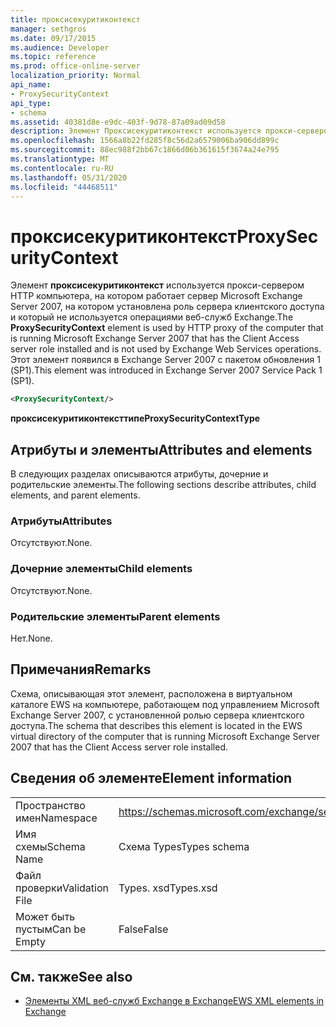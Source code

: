 ```yaml
---
title: проксисекуритиконтекст
manager: sethgros
ms.date: 09/17/2015
ms.audience: Developer
ms.topic: reference
ms.prod: office-online-server
localization_priority: Normal
api_name:
- ProxySecurityContext
api_type:
- schema
ms.assetid: 40381d8e-e9dc-403f-9d78-87a09ad09d58
description: Элемент Проксисекуритиконтекст используется прокси-сервером HTTP компьютера, на котором работает сервер Microsoft Exchange Server 2007, на котором установлена роль сервера клиентского доступа и который не используется операциями веб-служб Exchange. Этот элемент появился в Exchange Server 2007 с пакетом обновления 1 (SP1).
ms.openlocfilehash: 1566a8b22fd285f8c56d2a6579006ba906dd899c
ms.sourcegitcommit: 88ec988f2bb67c1866d06b361615f3674a24e795
ms.translationtype: MT
ms.contentlocale: ru-RU
ms.lasthandoff: 05/31/2020
ms.locfileid: "44468511"
---
```

# <a name="proxysecuritycontext"></a><span data-ttu-id="cdb21-104">проксисекуритиконтекст</span><span class="sxs-lookup"><span data-stu-id="cdb21-104">ProxySecurityContext</span></span>

<span data-ttu-id="cdb21-105">Элемент **проксисекуритиконтекст** используется прокси-сервером HTTP компьютера, на котором работает сервер Microsoft Exchange Server 2007, на котором установлена роль сервера клиентского доступа и который не используется операциями веб-служб Exchange.</span><span class="sxs-lookup"><span data-stu-id="cdb21-105">The **ProxySecurityContext** element is used by HTTP proxy of the computer that is running Microsoft Exchange Server 2007 that has the Client Access server role installed and is not used by Exchange Web Services operations.</span></span> <span data-ttu-id="cdb21-106">Этот элемент появился в Exchange Server 2007 с пакетом обновления 1 (SP1).</span><span class="sxs-lookup"><span data-stu-id="cdb21-106">This element was introduced in Exchange Server 2007 Service Pack 1 (SP1).</span></span> 
  
```xml
<ProxySecurityContext/>
```

 <span data-ttu-id="cdb21-107">**проксисекуритиконтексттипе**</span><span class="sxs-lookup"><span data-stu-id="cdb21-107">**ProxySecurityContextType**</span></span>
## <a name="attributes-and-elements"></a><span data-ttu-id="cdb21-108">Атрибуты и элементы</span><span class="sxs-lookup"><span data-stu-id="cdb21-108">Attributes and elements</span></span>

<span data-ttu-id="cdb21-109">В следующих разделах описываются атрибуты, дочерние и родительские элементы.</span><span class="sxs-lookup"><span data-stu-id="cdb21-109">The following sections describe attributes, child elements, and parent elements.</span></span>
  
### <a name="attributes"></a><span data-ttu-id="cdb21-110">Атрибуты</span><span class="sxs-lookup"><span data-stu-id="cdb21-110">Attributes</span></span>

<span data-ttu-id="cdb21-111">Отсутствуют.</span><span class="sxs-lookup"><span data-stu-id="cdb21-111">None.</span></span>
  
### <a name="child-elements"></a><span data-ttu-id="cdb21-112">Дочерние элементы</span><span class="sxs-lookup"><span data-stu-id="cdb21-112">Child elements</span></span>

<span data-ttu-id="cdb21-113">Отсутствуют.</span><span class="sxs-lookup"><span data-stu-id="cdb21-113">None.</span></span>
  
### <a name="parent-elements"></a><span data-ttu-id="cdb21-114">Родительские элементы</span><span class="sxs-lookup"><span data-stu-id="cdb21-114">Parent elements</span></span>

<span data-ttu-id="cdb21-115">Нет.</span><span class="sxs-lookup"><span data-stu-id="cdb21-115">None.</span></span>
  
## <a name="remarks"></a><span data-ttu-id="cdb21-116">Примечания</span><span class="sxs-lookup"><span data-stu-id="cdb21-116">Remarks</span></span>

<span data-ttu-id="cdb21-117">Схема, описывающая этот элемент, расположена в виртуальном каталоге EWS на компьютере, работающем под управлением Microsoft Exchange Server 2007, с установленной ролью сервера клиентского доступа.</span><span class="sxs-lookup"><span data-stu-id="cdb21-117">The schema that describes this element is located in the EWS virtual directory of the computer that is running Microsoft Exchange Server 2007 that has the Client Access server role installed.</span></span>
  
## <a name="element-information"></a><span data-ttu-id="cdb21-118">Сведения об элементе</span><span class="sxs-lookup"><span data-stu-id="cdb21-118">Element information</span></span>

|||
|:-----|:-----|
|<span data-ttu-id="cdb21-119">Пространство имен</span><span class="sxs-lookup"><span data-stu-id="cdb21-119">Namespace</span></span>  <br/> |https://schemas.microsoft.com/exchange/services/2006/types  <br/> |
|<span data-ttu-id="cdb21-120">Имя схемы</span><span class="sxs-lookup"><span data-stu-id="cdb21-120">Schema Name</span></span>  <br/> |<span data-ttu-id="cdb21-121">Схема Types</span><span class="sxs-lookup"><span data-stu-id="cdb21-121">Types schema</span></span>  <br/> |
|<span data-ttu-id="cdb21-122">Файл проверки</span><span class="sxs-lookup"><span data-stu-id="cdb21-122">Validation File</span></span>  <br/> |<span data-ttu-id="cdb21-123">Types. xsd</span><span class="sxs-lookup"><span data-stu-id="cdb21-123">Types.xsd</span></span>  <br/> |
|<span data-ttu-id="cdb21-124">Может быть пустым</span><span class="sxs-lookup"><span data-stu-id="cdb21-124">Can be Empty</span></span>  <br/> |<span data-ttu-id="cdb21-125">False</span><span class="sxs-lookup"><span data-stu-id="cdb21-125">False</span></span>  <br/> |
   
## <a name="see-also"></a><span data-ttu-id="cdb21-126">См. также</span><span class="sxs-lookup"><span data-stu-id="cdb21-126">See also</span></span>



- [<span data-ttu-id="cdb21-127">Элементы XML веб-служб Exchange в Exchange</span><span class="sxs-lookup"><span data-stu-id="cdb21-127">EWS XML elements in Exchange</span></span>](ews-xml-elements-in-exchange.md)

